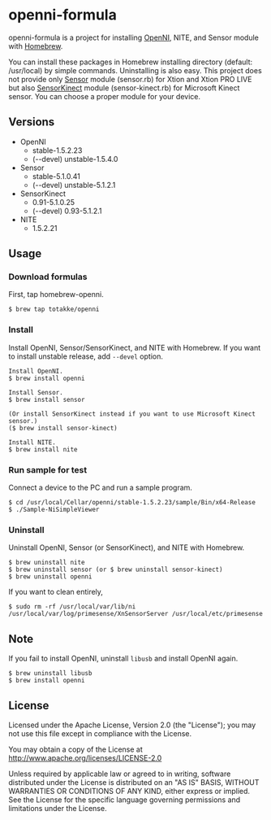 # openni-formula

openni-formula is a project for installing [OpenNI](http://openni.org/), NITE, and Sensor module with [Homebrew](http://mxcl.github.com/homebrew/).

You can install these packages in Homebrew installing directory (default: /usr/local) by simple commands.
Uninstalling is also easy.
This project does not provide only [Sensor](https://github.com/PrimeSense/Sensor) module (sensor.rb) for Xtion and Xtion PRO LIVE but also [SensorKinect](https://github.com/avin2/SensorKinect) module (sensor-kinect.rb) for Microsoft Kinect sensor.
You can choose a proper module for your device.

## Versions

* OpenNI
    * stable-1.5.2.23
    * (--devel) unstable-1.5.4.0
* Sensor
    * stable-5.1.0.41
    * (--devel) unstable-5.1.2.1
* SensorKinect
    * 0.91-5.1.0.25
    * (--devel) 0.93-5.1.2.1
* NITE
    * 1.5.2.21

## Usage

### Download formulas

First, tap homebrew-openni.

    $ brew tap totakke/openni

### Install

Install OpenNI, Sensor/SensorKinect, and NITE with Homebrew.
If you want to install unstable release, add `--devel` option.

    Install OpenNI.
    $ brew install openni

    Install Sensor.
    $ brew install sensor

    (Or install SensorKinect instead if you want to use Microsoft Kinect sensor.)
    ($ brew install sensor-kinect)

    Install NITE.
    $ brew install nite

### Run sample for test

Connect a device to the PC and run a sample program.

    $ cd /usr/local/Cellar/openni/stable-1.5.2.23/sample/Bin/x64-Release
    $ ./Sample-NiSimpleViewer

### Uninstall

Uninstall OpenNI, Sensor (or SensorKinect), and NITE with Homebrew.

    $ brew uninstall nite
    $ brew uninstall sensor (or $ brew uninstall sensor-kinect)
    $ brew uninstall openni

If you want to clean entirely,

    $ sudo rm -rf /usr/local/var/lib/ni /usr/local/var/log/primesense/XnSensorServer /usr/local/etc/primesense

## Note

If you fail to install OpenNI, uninstall `libusb` and install OpenNI again.

    $ brew uninstall libusb
    $ brew install openni

## License

Licensed under the Apache License, Version 2.0 (the "License"); you may not use this file except in compliance with the License.

You may obtain a copy of the License at http://www.apache.org/licenses/LICENSE-2.0

Unless required by applicable law or agreed to in writing, software distributed under the License is distributed on an "AS IS" BASIS, WITHOUT WARRANTIES OR CONDITIONS OF ANY KIND, either express or implied.
See the License for the specific language governing permissions and limitations under the License.
